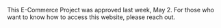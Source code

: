 This E-Commerce Project was approved last week, May 2. For those who want to know how to access this website, please reach out. 
